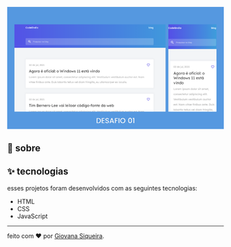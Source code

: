 ![image](assets/blog-codelandia.png)

## 🌈 sobre



## ✨ tecnologias

esses projetos foram desenvolvidos com as seguintes tecnologias:

- HTML
- CSS
- JavaScript

---

feito com ❤️ por [Giovana Siqueira](https://www.linkedin.com/in/giovana--siqueira/).
